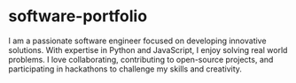 # software-portfolio
I am a passionate software engineer focused on developing innovative solutions. With expertise in Python and JavaScript, I enjoy solving real world problems. I love collaborating, contributing to open-source projects, and participating in hackathons to challenge my skills and creativity. 
